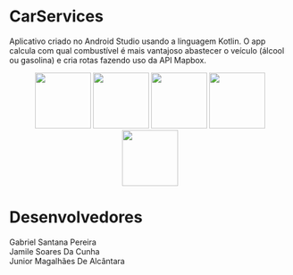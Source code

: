 # CarServices

Aplicativo criado no Android Studio usando a linguagem Kotlin. O app calcula com qual combustível é mais vantajoso abastecer o veículo (álcool ou gasolina) e cria rotas fazendo uso da API Mapbox.

<div align="center">
  <img src="https://user-images.githubusercontent.com/91431265/172497949-060a1189-e58c-4b28-b425-5a6a85a5102a.jpg" width="100px"/>
  <img src="https://user-images.githubusercontent.com/91431265/172497947-fa0fb5e8-3369-495c-aa5a-dca62d99183f.jpg" width="100px"/>
  <img src="https://user-images.githubusercontent.com/91431265/172497946-047b05c0-7988-4a18-ba2f-41427a65dbf2.jpg" width="100px"/>
  <img src="https://user-images.githubusercontent.com/91431265/172497944-a4ae7c5d-90cb-4ccd-9046-840823919b43.jpg" width="100px"/>
  <img src="https://user-images.githubusercontent.com/91431265/172497940-44519e9c-3640-4d6d-a3c4-596a682ea168.jpg" width="100px"/>
</div>

# Desenvolvedores

Gabriel Santana Pereira <br>
Jamile Soares Da Cunha <br>
Junior Magalhães De Alcântara 
